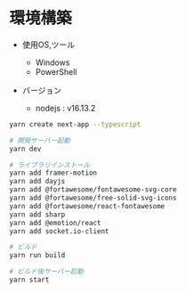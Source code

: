 # 環境構築

- 使用OS,ツール
  - Windows
  - PowerShell

- バージョン
  - nodejs : v16.13.2

```bash
yarn create next-app --typescript
```

```bash
# 開発サーバー起動
yarn dev
```

```bash
# ライブラリインストール
yarn add framer-motion
yarn add dayjs
yarn add @fortawesome/fontawesome-svg-core
yarn add @fortawesome/free-solid-svg-icons
yarn add @fortawesome/react-fontawesome
yarn add sharp
yarn add @emotion/react
yarn add socket.io-client
```

```bash
# ビルド
yarn run build

# ビルド後サーバー起動
yarn start
```
